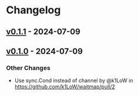 # Changelog

## [v0.1.1](https://github.com/k1LoW/waitmap/compare/v0.1.0...v0.1.1) - 2024-07-09

## [v0.1.0](https://github.com/k1LoW/waitmap/commits/v0.1.0) - 2024-07-09
### Other Changes
- Use sync.Cond instead of channel by @k1LoW in https://github.com/k1LoW/waitmap/pull/2
